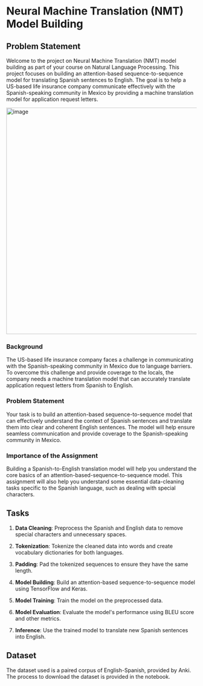 # Neural Machine Translation (NMT) Model Building

## Problem Statement

Welcome to the project on Neural Machine Translation (NMT) model building as part of your course on Natural Language Processing. This project focuses on building an attention-based sequence-to-sequence model for translating Spanish sentences to English. The goal is to help a US-based life insurance company communicate effectively with the Spanish-speaking community in Mexico by providing a machine translation model for application request letters.

<img src="https://www.fmai-hub.com/wp-content/uploads/2023/10/skin-cancer.png" alt="image" width="600" >

### Background

The US-based life insurance company faces a challenge in communicating with the Spanish-speaking community in Mexico due to language barriers. To overcome this challenge and provide coverage to the locals, the company needs a machine translation model that can accurately translate application request letters from Spanish to English.

### Problem Statement

Your task is to build an attention-based sequence-to-sequence model that can effectively understand the context of Spanish sentences and translate them into clear and coherent English sentences. The model will help ensure seamless communication and provide coverage to the Spanish-speaking community in Mexico.

### Importance of the Assignment

Building a Spanish-to-English translation model will help you understand the core basics of an attention-based-sequence-to-sequence model. This assignment will also help you understand some essential data-cleaning tasks specific to the Spanish language, such as dealing with special characters.

## Tasks

1. **Data Cleaning**: Preprocess the Spanish and English data to remove special characters and unnecessary spaces.
   
2. **Tokenization**: Tokenize the cleaned data into words and create vocabulary dictionaries for both languages.
   
3. **Padding**: Pad the tokenized sequences to ensure they have the same length.
   
4. **Model Building**: Build an attention-based sequence-to-sequence model using TensorFlow and Keras.
   
5. **Model Training**: Train the model on the preprocessed data.
   
6. **Model Evaluation**: Evaluate the model's performance using BLEU score and other metrics.
   
7. **Inference**: Use the trained model to translate new Spanish sentences into English.

## Dataset

The dataset used is a paired corpus of English-Spanish, provided by Anki. The process to download the dataset is provided in the notebook.
